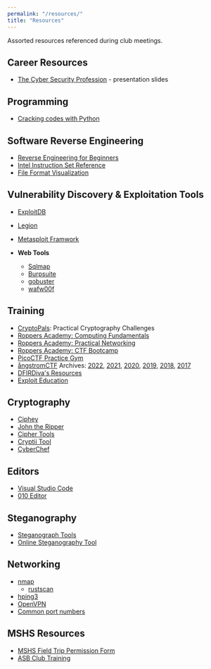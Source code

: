 ```yaml
---
permalink: "/resources/"
title: "Resources"
---
```


Assorted resources referenced during club meetings.

## Career Resources

- [The Cyber Security
  Profession](https://docs.google.com/presentation/d/1-s8vyxrRhlyQDaov2C8ct-h9T8kmwJBWKd2Nh_HXSjU/edit?hl=en&forcehl=1#slide=id.p) - presentation slides

## Programming

- [Cracking codes with Python](https://inventwithpython.com/cracking/)

## Software Reverse Engineering

- [Reverse Engineering for Beginners](/assets/docs/RE4B-EN.pdf)
- [Intel Instruction Set Reference](https://www.intel.com/content/www/us/en/developer/articles/technical/intel-sdm.html)
- [File Format Visualization](https://github.com/corkami/pics/tree/master/binary#file-formats)

## Vulnerability Discovery & Exploitation Tools

- [ExploitDB](https://www.exploit-db.com)
- [Legion](https://github.com/GoVanguard/legion)
- [Metasploit Framwork](https://github.com/rapid7/metasploit-framework)

- **Web Tools**
	- [Sqlmap](https://sqlmap.org)
	- [Burpsuite](https://portswigger.net/burp/communitydownload)
	- [gobuster](https://github.com/OJ/gobuster)
	- [wafw00f](https://github.com/EnableSecurity/wafw00f)

## Training

- [CryptoPals](https://cryptopals.com/): Practical Cryptography Challenges
- [Roppers Academy: Computing Fundamentals](https://www.roppers.org/courses/fundamentals)
- [Roppers Academy: Practical Networking](https://www.roppers.org/courses/networking)
- [Roppers Academy: CTF Bootcamp](https://www.roppers.org/courses/ctf)
- [PicoCTF Practice Gym](https://play.picoctf.org/practice)
- [ångstromCTF](https://angstromctf.com/) Archives: [2022](https://2022.angstromctf.com/),
  [2021](https://2021.angstromctf.com/), [2020](https://2020.angstromctf.com/),
  [2019](https://2019.angstromctf.com/), [2018](https://2018.angstromctf.com/), [2017](https://2017.angstromctf.com/)
- [DFIRDiva's Resources](https://training.dfirdiva.com/listing-category/training-for-kids)
- [Exploit Education](https://exploit.education/)

## Cryptography

- [Ciphey](https://github.com/ciphey/ciphey)
- [John the Ripper](https://www.openwall.com/john)
- [Cipher Tools](http://rumkin.com/tools/cipher/)
- [Cryptii Tool](https://cryptii.com/)
- [CyberChef](https://gchq.github.io/CyberChef/)

## Editors

- [Visual Studio Code](https://code.visualstudio.com/)
- [010 Editor](https://www.sweetscape.com/010editor/)

## Steganography

- [Steganograph Tools](https://resources.infosecinstitute.com/steganography-and-tools-to-perform-steganography)
- [Online Steganography Tool](https://stylesuxx.github.io/steganography/)

## Networking

- [nmap](https://nmap.org/book/port-scanning-tutorial.html)
	 - [rustscan](https://github.com/rustscan/rustscan)
- [hping3](https://www.kali.org/tools/hping3/)
- [OpenVPN](https://openvpn.net/community-resources/how-to/)
- [Common port numbers](https://www.cloudflare.com/learning/network-layer/what-is-a-computer-port/)

## MSHS Resources

- [MSHS Field Trip Permission Form](https://www.svsd410.org/cms/lib/WA01919490/Centricity/Domain/229/Fieldtrip_Form_for_Students_2015.pdf)
- [ASB Club Training](https://docs.google.com/presentation/d/1-BAtITMFUHVacUXRvlAvMTE6vxTfVwMvQhCcRWjpyjU/edit#slide=id.p)
